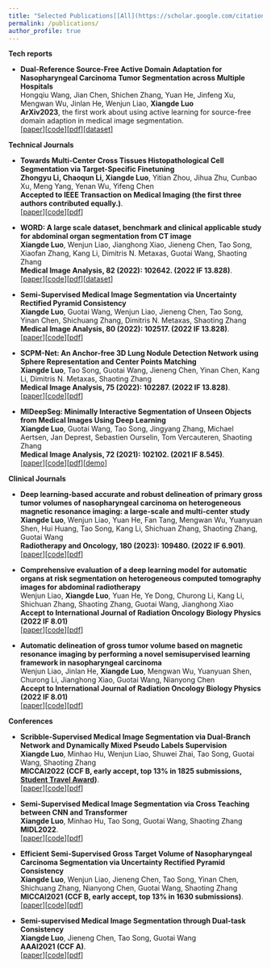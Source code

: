 ```yaml
---
title: "Selected Publications[[All](https://scholar.google.com/citations?user=dD4HLS4AAAAJ&hl=en)]"
permalink: /publications/
author_profile: true
---
```

**Tech reports**    
* <b> Dual-Reference Source-Free Active Domain Adaptation for Nasopharyngeal Carcinoma Tumor Segmentation across Multiple Hospitals</b> <br> 
  Hongqiu Wang, Jian Chen, Shichen Zhang, Yuan He, Jinfeng Xu, Mengwan Wu, Jinlan He,
Wenjun Liao, <b>Xiangde Luo</b><br> 
  **ArXiv2023**, the first work about using active learning for source-free domain adaption in medical image segmentation.<br> 
  [[paper](https://arxiv.org/pdf/2309.13401.pdf)][[code](https://github.com/whq-xxh/Active-GTV-Seg)][[pdf]](../files/Active-GTV-Seg-2023.pdf)[[dataset]](https://github.com/whq-xxh/Active-GTV-Seg)
  
**Technical Journals**  
  * <b>Towards Multi-Center Cross Tissues Histopathological Cell Segmentation via Target-Specific Finetuning</b> <br> 
  <b>Zhongyu Li, Chaoqun Li, Xiangde Luo</b>, Yitian Zhou, Jihua Zhu, Cunbao Xu, Meng Yang, Yenan Wu, Yifeng Chen <br> 
  <b>Accepted to **IEEE Transaction on Medical Imaging** (the first three authors contributed equally.)</b>.<br>
  [[paper](https://ieeexplore.ieee.org/abstract/document/10087318)][[code](https://github.com/NeuronXJTU/SFDA-CellSeg)][[pdf](../files/SFDA-CellSeg-TMI2023.pdf)]

 * <b>WORD: A large scale dataset, benchmark and clinical applicable study for abdominal organ segmentation from CT image</b> <br> 
  <b>Xiangde Luo</b>, Wenjun Liao, Jianghong Xiao, Jieneng Chen, Tao Song, Xiaofan Zhang, Kang Li, Dimitris N. Metaxas, Guotai Wang, Shaoting Zhang<br>
  <b>Medical Image Analysis, 82 (2022): 102642. (2022 IF 13.828)</b>.<br>
  [[paper](https://www.sciencedirect.com/science/article/pii/S1361841522002705)][[code](https://github.com/HiLab-git/WORD)][[pdf](../files/WORD-MedIA2022.pdf)][[dataset](https://drive.google.com/file/d/1HcRo3WARRXa_iBdFpo_4Z2s3z7PMzLlL/view)]
   
 * <b>Semi-Supervised Medical Image Segmentation via Uncertainty Rectified Pyramid Consistency</b> <br> 
  <b>Xiangde Luo</b>, Guotai Wang, Wenjun Liao, Jieneng Chen, Tao Song, Yinan Chen, Shichuang Zhang, Dimitris N. Metaxas, Shaoting Zhang <br>
   <b>Medical Image Analysis, 80 (2022): 102517. (2022 IF 13.828)</b>.<br>
  [[paper](https://www.sciencedirect.com/science/article/pii/S1361841522001645)][[code](https://github.com/HiLab-git/SSL4MIS)][[pdf](../files/URPC-MedIA2022.pdf)]
    
 * <b>SCPM-Net: An Anchor-free 3D Lung Nodule Detection Network using Sphere Representation and Center Points Matching</b> <br> 
 <b>Xiangde Luo</b>, Tao Song, Guotai Wang, Jieneng Chen, Yinan Chen, Kang Li, Dimitris N. Metaxas, Shaoting Zhang<br>
 <b>Medical Image Analysis, 75 (2022): 102287. (2022 IF 13.828)</b>.<br>
 [[paper](https://www.sciencedirect.com/science/article/abs/pii/S1361841521003327)][[code](https://github.com/HiLab-git/SCPM-Net)][[pdf](../files/SCPM-Net-MedIA2022.pdf)]
  
 * <b>MIDeepSeg: Minimally Interactive Segmentation of Unseen Objects from Medical Images Using Deep Learning</b> <br> 
 <b>Xiangde Luo</b>, Guotai Wang, Tao Song, Jingyang Zhang, Michael Aertsen, Jan Deprest, Sebastien Ourselin, Tom Vercauteren, Shaoting Zhang<br>
 <b>Medical Image Analysis, 72 (2021): 102102. (2021 IF 8.545)</b>.<br>
 [[paper](https://www.sciencedirect.com/science/article/abs/pii/S1361841521001481)][[code](https://github.com/Luoxd1996/MIDeepSeg)][[pdf](../files/MIDeepSeg-MedIA2021.pdf)][[demo](https://www.youtube.com/watch?v=eq-tqlJnckE)]

**Clinical Journals**  
 * <b> Deep learning-based accurate and robust delineation of primary gross tumor volumes of nasopharyngeal carcinoma on heterogeneous magnetic resonance imaging: a large-scale and multi-center study</b> <br> 
 <b>Xiangde Luo</b>, Wenjun Liao, Yuan He, Fan Tang, Mengwan Wu, Yuanyuan Shen, Hui Huang, Tao Song, Kang Li, Shichuan Zhang, Shaoting Zhang, Guotai Wang<br> 
 <b>Radiotherapy and Oncology, 180 (2023): 109480. (2022 IF 6.901)</b>.<br>
  [[paper](https://www.sciencedirect.com/science/article/pii/S016781402300018X)][[code](https://github.com/Luoxd1996/RobustNPC)][[pdf](../files/RobustNPC-GreenJournal2023.pdf)]

  * <b> Comprehensive evaluation of a deep learning model for automatic organs at risk segmentation on heterogeneous computed tomography images for abdominal radiotherapy</b> <br> 
  Wenjun Liao, <b>Xiangde Luo</b>, Yuan He, Ye Dong, Churong Li, Kang Li, Shichuan Zhang, Shaoting Zhang, Guotai Wang, Jianghong Xiao <br> 
  <b>Accept to International Journal of Radiation Oncology Biology Physics (2022 IF 8.01) </b><br>
  [[paper](https://www.sciencedirect.com/science/article/abs/pii/S0360301623005205)][[code](https://github.com/Luoxd1996/AbsegNet)][[pdf]](../files/AbsegNet-RedJournal2023.pdf)

* <b> Automatic delineation of gross tumor volume based on magnetic resonance imaging by performing a novel semisupervised learning framework in nasopharyngeal carcinoma</b> <br>
Wenjun Liao, Jinlan He, <b>Xiangde Luo</b>, Mengwan Wu, Yuanyuan Shen, Churong Li, Jianghong Xiao, Guotai Wang, Nianyong Chen<br> 
  <b>Accept to International Journal of Radiation Oncology Biology Physics (2022 IF 8.01) </b><br>
  [[paper](https://www.sciencedirect.com/science/article/pii/S0360301622002772)][[code](https://github.com/HiLab-git/SSL4MIS)][[pdf]](https://pdf.sciencedirectassets.com/271185/1-s2.0-S0360301622X00084/1-s2.0-S0360301622002772/main.pdf?X-Amz-Security-Token=IQoJb3JpZ2luX2VjEG8aCXVzLWVhc3QtMSJHMEUCIQDAspTXilFili3BkBSQwiL3h6lpiTcHrog2UzJonX6JtgIgZ7ZIaIdOyJNxPA6yz0PZv%2B6RtCP1mtl4Dk32tN4DPQkqvAUIh%2F%2F%2F%2F%2F%2F%2F%2F%2F%2F%2FARAFGgwwNTkwMDM1NDY4NjUiDMR0VDEZ47AuvKvutiqQBexQc1LTNGQ1kVbTF%2F4B56l87PabudyV65rkRMpUb72ZN74wzQ0pVYVngBOjuktCARiRjViL4YqBKjrb896RA%2FFog0WSvGURIYa611fzg6t4afzo3ePeLfSDRg8VH1u9xi4%2FyNzoBNoiBVXP6%2B8PiegwME8%2FkCq4YoYGEpXrK5l4PcdLxmF91qrzf3A8wgzZAIuk%2BJ5Dae8lTynNTP7OEFulcEjU3cuZEvhPmO3%2FEAldopiOnRbSWihRTgewzrL2KP3uiLNy17lYopipEXZyDhZA6tVWv37qceWEQKQUhPdqbp2KMOGCbS5Ee2KwWOJP1%2BYks8O4KXur0Spmz%2Fnk%2F5OTOA1PfvTr2vkjYnDzblsB3L7Av33duYbZo%2BQe3Uj2pzcHP%2BluKc0RiqAKl%2FrcdoyIM2XVtRnKM5XkuKs9wD%2BDPNaT79NdgyFdjhSA%2FPB6A8muG%2BzeB3U1U%2Fbp6eSmYcYT%2FEEOsGgmxUCKGjAtlMhSMyHJvFcYpmsNzYiOSn%2Fwv8wHXYAjjjk2rp8Q0xlzRjGn0SK%2Be6Qg%2FKmsed6i5kwl62FH2xWpEGg4sRdt06wF8f6jO8zF8Y3OpdIat9XYLWXrXRV05IJTzGydhnvV%2Ba1JON9nzRAlHf0qeSo6JKX8ep%2B%2B3sWv1mQgdmKHsrckyKXo2hjQV58LIzT2eoL3KdtCKdUl%2FXJWh%2Bx%2BgOCmrXEgnODduGFG88YEeWdZVN5KPxtCFiTWU%2BeI3ns%2FPCOmMg%2FjbsIHrsV7ES%2BjmjfJSXtjCuZELJgYS57w%2F1ocaD7gIawfZKHmqOSnVlyR7073XTPUbWEJIUOkxUboi4vk9biOEO5hmH4sQGn%2F2bJgQRKZFoPfOD%2BOrfBUVeB7VuO0VOnMMN7IuKkGOrEBzw2cTVnlqnqNOKC7GUKifNcZGArCNmbrphDFB1nO8mio9CSQrdkqscfmbZbhFoRTv%2Bkhlg17GPpUk%2B7NFXhABRWq68hgUc9kfnPPDqTlTY3N9HNNrWfMewA6Z5SIa%2F45ZEcETCs7wmHo5W2s0N5B%2F64x3hfea3J01oPQNtQJaY7QkaGQjO1RoAEYBQeRK992pJkQt0eSjTAuNtdCOx1Bd9Tj6AUm009MM7xwkm%2FMCkgo&X-Amz-Algorithm=AWS4-HMAC-SHA256&X-Amz-Date=20231017T072509Z&X-Amz-SignedHeaders=host&X-Amz-Expires=300&X-Amz-Credential=ASIAQ3PHCVTY6NAXJQZ2%2F20231017%2Fus-east-1%2Fs3%2Faws4_request&X-Amz-Signature=864d14556ca0156e1171f7ba8b7ce60e00e196e6ccaeffcf45227e6ca2211b97&hash=aef3addcc93a827f2650313313a40914e50ad15a2f8d597473ea1fa4d709fa6b&host=68042c943591013ac2b2430a89b270f6af2c76d8dfd086a07176afe7c76c2c61&pii=S0360301622002772&tid=spdf-86fb418f-4aad-4fe6-8106-8efd03245b17&sid=f21194033af229461f687bf8dc5e77bd9289gxrqa&type=client&tsoh=d3d3LnNjaWVuY2VkaXJlY3QuY29t&ua=120d5a555254010a505b04&rr=8176ce55aac904c4&cc=hk)
  
**Conferences**
* <b>Scribble-Supervised Medical Image Segmentation via Dual-Branch Network and Dynamically Mixed Pseudo Labels Supervision</b> <br> 
  <b>Xiangde Luo</b>, Minhao Hu, Wenjun Liao, Shuwei Zhai, Tao Song, Guotai Wang, Shaoting Zhang<br>
  <b>MICCAI2022 (CCF B, early accept, top 13% in 1825 submissions, [Student Travel Award](https://conferences.miccai.org/2022/en/MICCAI-2022-STUDENT-TRAVEL-AWARDS.html))</b>.<br>
  [[paper](https://arxiv.org/abs/2203.02106)][[code](https://github.com/HiLab-git/WSL4MIS)][[pdf](../files/DMPLS-MICCAI2022.pdf)]
    
* <b>Semi-Supervised Medical Image Segmentation via Cross Teaching between CNN and Transformer</b> <br> 
  <b>Xiangde Luo</b>, Minhao Hu, Tao Song, Guotai Wang, Shaoting Zhang<br>
  <b>MIDL2022</b>.<br>
  [[paper](https://openreview.net/pdf?id=KUmlnqHrAbE)][[code](https://github.com/HiLab-git/SSL4MIS)][[pdf](../files/CTbCT-MIDL2022.pdf)]
  
* <b>Efficient Semi-Supervised Gross Target Volume of Nasopharyngeal Carcinoma Segmentation via Uncertainty Rectified Pyramid Consistency</b> <br> 
  <b>Xiangde Luo</b>, Wenjun Liao, Jieneng Chen, Tao Song, Yinan Chen, Shichuang Zhang, Nianyong Chen, Guotai Wang, Shaoting Zhang<br>
  <b>MICCAI2021 (CCF B, early accept, top 13% in 1630 submissions)</b>.<br>
 [[paper](https://arxiv.org/pdf/2012.07042.pdf)][[code](https://github.com/HiLab-git/SSL4MIS)][[pdf](../files/URPC-MICCAI2021.pdf)]
   
* <b>Semi-supervised Medical Image Segmentation through Dual-task Consistency</b> <br> 
  <b>Xiangde Luo</b>, Jieneng Chen, Tao Song, Guotai Wang<br>
  <b>AAAI2021 (CCF A)</b>.<br>
 [[paper](https://arxiv.org/abs/2009.04448)][[code](https://github.com/HiLab-git/DTC)][[pdf](../files/DTC-AAAI2021.pdf)]
 
<!-- * <b>Learning Euler's Elastica Model for Medical Image Segmentation</b> <br> 
  Xu Chen, <b>Xiangde Luo</b>, Yitian Zhao, Shaoting Zhang, Guotai Wang, Yalin Zheng<br>
  A short version of this paper was accepted by <b>ISBI2021</b> (The first two authors contributed equally.)<br>
 [[paper](https://arxiv.org/abs/2011.00526)][[code](https://github.com/HiLab-git/ACELoss)] -->
